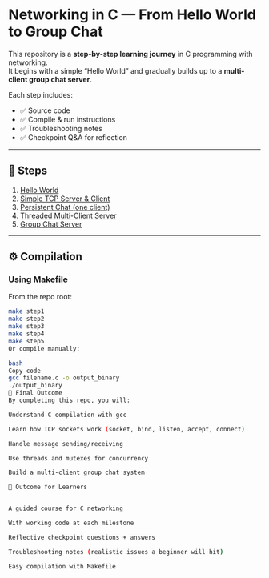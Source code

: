 # Networking in C — From Hello World to Group Chat

This repository is a **step-by-step learning journey** in C programming with networking.  
It begins with a simple “Hello World” and gradually builds up to a **multi-client group chat server**.

Each step includes:
- ✅ Source code
- ✅ Compile & run instructions
- ✅ Troubleshooting notes
- ✅ Checkpoint Q&A for reflection

---

## 📂 Steps
1. [Hello World](./step1_hello_world)  
2. [Simple TCP Server & Client](./step2_simple_server_client)  
3. [Persistent Chat (one client)](./step3_persistent_chat)  
4. [Threaded Multi-Client Server](./step4_threaded_server)  
5. [Group Chat Server](./step5_group_chat)  

---

## ⚙️ Compilation

### Using Makefile
From the repo root:
```bash
make step1
make step2
make step3
make step4
make step5
Or compile manually:

bash
Copy code
gcc filename.c -o output_binary
./output_binary
🚀 Final Outcome
By completing this repo, you will:

Understand C compilation with gcc

Learn how TCP sockets work (socket, bind, listen, accept, connect)

Handle message sending/receiving

Use threads and mutexes for concurrency

Build a multi-client group chat system

🎯 Outcome for Learners


A guided course for C networking

With working code at each milestone

Reflective checkpoint questions + answers

Troubleshooting notes (realistic issues a beginner will hit)

Easy compilation with Makefile
